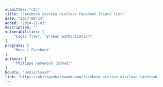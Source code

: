 ```yaml
---
submitter: "c2a"
title: "Facebook stories disclose Facebook friend list"
date: "2017-08-24"
added: "2024-11-03"
description: ""
vulnerabilities: [
    "Logic flaw", "Broken authorization"
]
programs: [
    "Meta / Facebook"
]
authors: [
    "Philippe Harewood (@phwd)"
]
bounty: "undisclosed"
link: "https://philippeharewood.com/facebook-stories-disclose-facebook-friend-list/"
---
```




